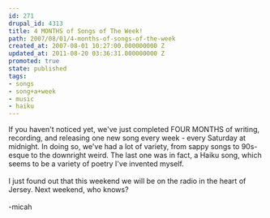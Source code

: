 ```yaml
---
id: 271
drupal_id: 4313
title: 4 MONTHS of Songs of The Week!
path: 2007/08/01/4-months-of-songs-of-the-week
created_at: 2007-08-01 10:27:00.000000000 Z
updated_at: 2011-08-20 03:36:31.000000000 Z
promoted: true
state: published
tags:
- songs
- song+a+week
- music
- haiku
---
```

If you haven't noticed yet, we've just completed FOUR MONTHS of writing, recording, and releasing one new song every week - every Saturday at midnight. In doing so, we've had a lot of variety, from sappy songs to 90s-esque to the downright weird. The last one was in fact, a Haiku song, which seems to be a variety of poetry I've invented myself.<br /><br />I just found out that this weekend we will be on the radio in the heart of Jersey. Next weekend, who knows?<br /><br />-micah
